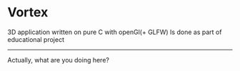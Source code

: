 # Vortex
3D application written on pure C with openGl(+ GLFW)
Is done as part of educational project

------------
Actually, what are you doing here?
